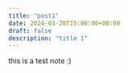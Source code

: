 ```yaml
---
title: "post1"
date: 2024-03-28T15:00:00+00:00
draft: false
description: "title 1"
---
```


this is a test note :)


